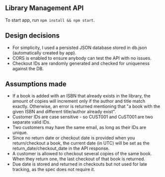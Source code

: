 ## Library Management API

To start app, run `npm install && npm start`.

## Design decisions

- For simplicity, I used a persisted JSON database stored in db.json (automatically created by app).
- CORS is enabled to ensure anybody can test the API with no issues.
- Checkout IDs are randomly generated and checked for uniqueness against the DB.

## Assumptions made

- If a book is added with an ISBN that already exists in the library, the amount of copies will increment only if the author and title match exactly. Otherwise, an error is returned mentioning that "a book with the given ISBN and different title/author already exist".
- Customer IDs are case sensitive - so CUST001 and CuST001 are two separate valid IDs.
- Two customers may have the same email, as long as their IDs are unique.
- Since no return date or checkout date is provided when you return/checkout a book, the current date (in UTC) will be set as the return_date/checkout_date in the API response.
- A customer is allowed to checkout several copies of the same book. When they return one, the last checkout of that book is returned.
- Due date is stored and returned in checkouts but not used for late tracking, as the spec does not require it.